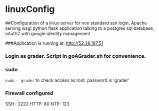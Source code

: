 # linuxConfig
##Configuration of a linux server for non standard ssh login,
Apache serving wsgi python flask application talking to a
postgres sql database, oAuth2 with google identity management


###Application is running at:
http://52.38.187.51

### Login as grader. Script in goAGrader.sh for convenience.

### sudo
``` sudo - grader ```
to check access as root. password is 'grader'

### Firewall configured
SSH : 2222
HTTP: 80
NTP: 123 

